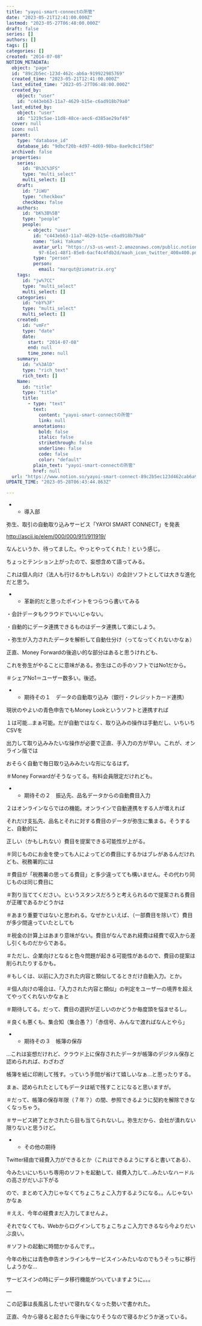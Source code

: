 ```yaml
---
title: "yayoi-smart-connectの所管"
date: "2023-05-21T12:41:00.000Z"
lastmod: "2023-05-27T06:48:00.000Z"
draft: false
series: []
authors: []
tags: []
categories: []
created: "2014-07-08"
NOTION_METADATA:
  object: "page"
  id: "89c2b5ec-123d-462c-ab6a-919922985769"
  created_time: "2023-05-21T12:41:00.000Z"
  last_edited_time: "2023-05-27T06:48:00.000Z"
  created_by:
    object: "user"
    id: "c443eb63-11a7-4629-b15e-c6ad918b79a0"
  last_edited_by:
    object: "user"
    id: "1219c5ae-11d8-48ce-aec6-d385ae29af49"
  cover: null
  icon: null
  parent:
    type: "database_id"
    database_id: "9dbcf20b-4d97-4d69-98ba-8ae9c8c1f58d"
  archived: false
  properties:
    series:
      id: "B%3C%3FS"
      type: "multi_select"
      multi_select: []
    draft:
      id: "JiWU"
      type: "checkbox"
      checkbox: false
    authors:
      id: "bK%3B%5B"
      type: "people"
      people:
        - object: "user"
          id: "c443eb63-11a7-4629-b15e-c6ad918b79a0"
          name: "Saki Yakumo"
          avatar_url: "https://s3-us-west-2.amazonaws.com/public.notion-static.com/3ad1c4\
            97-61e1-48f1-85e8-6acf4c4fdb2d/maoh_icon_twitter_400x400.png"
          type: "person"
          person:
            email: "marqut@ziomatrix.org"
    tags:
      id: "jw%7CC"
      type: "multi_select"
      multi_select: []
    categories:
      id: "nbY%3F"
      type: "multi_select"
      multi_select: []
    created:
      id: "vmFr"
      type: "date"
      date:
        start: "2014-07-08"
        end: null
        time_zone: null
    summary:
      id: "x%3AlD"
      type: "rich_text"
      rich_text: []
    Name:
      id: "title"
      type: "title"
      title:
        - type: "text"
          text:
            content: "yayoi-smart-connectの所管"
            link: null
          annotations:
            bold: false
            italic: false
            strikethrough: false
            underline: false
            code: false
            color: "default"
          plain_text: "yayoi-smart-connectの所管"
          href: null
  url: "https://www.notion.so/yayoi-smart-connect-89c2b5ec123d462cab6a919922985769"
UPDATE_TIME: "2023-05-28T06:43:44.863Z"

---
```

<link rel="stylesheet" href="https://cdn.jsdelivr.net/npm/katex@0.16.2/dist/katex.min.css" integrity="sha384-bYdxxUwYipFNohQlHt0bjN/LCpueqWz13HufFEV1SUatKs1cm4L6fFgCi1jT643X" crossorigin="anonymous">

- * 導入部

弥生、取引の自動取り込みサービス「YAYOI SMART CONNECT」を発表


http://ascii.jp/elem/000/000/911/911919/


なんというか、待ってました。やっとやってくれた！という感じ。


ちょっとテンション上がったので、妄想含めて語ってみる。


これは個人向け（法人も行けるかもしれない）の会計ソフトとしては大きな進化だと思う。

- * 革新的だと思ったポイントをつらつら書いてみる

・会計データもクラウドでいいじゃない。


・自動的にデータ連携できるものはデータ連携して楽にしよう。


・弥生が入力されたデータを解析して自動仕分け（ってなってくれないかなぁ）


正直、Money Forwardの後追い的な部分はあると思うけれども、


これを弥生がやることに意味がある。弥生はこの手のソフトではNo1だから。


＃シェアNo1＝ユーザー数多い。後述。

- * 期待その１　データの自動取り込み（銀行・クレジットカード連携）

現状のやよいの青色申告でもMoney Lookというソフトと連携すれば


１は可能…まぁ可能。だが自動ではなく、取り込みの操作は手動だし、いちいちCSVを


出力して取り込みみたいな操作が必要で正直、手入力の方が早い。これが、オンライン版では


おそらく自動で毎日取り込みみたいな形になるはず。


＃Money Forwardがそうなってる。有料会員限定だけれども。

- * 期待その２　振込先、品名データからの自動費目入力

２はオンラインならではの機能。オンラインで自動連携をする人が増えれば


それだけ支払先、品名とそれに対する費目のデータが弥生に集まる。そうすると、自動的に


正しい（かもしれない）費目を提案できる可能性が上がる。


＃同じものにお金を使っても人によってどの費目にするかはブレがあるんだけれども、税務署的には


＃費目が「税務署の思ってる費目」と多少違ってても構いません。その代わり同じものは同じ費目に


＃割り当ててください。というスタンスだろうと考えられるので提案される費目が正確であるかどうかは


＃あまり重要ではないと思われる。なぜかといえば、（一部費目を除いて）費目が多少間違っていたとしても


＃税金の計算上はあまり意味がない。費目がなんであれ経費は経費で収入から差し引くものだからである。


＃ただし、企業向けとなると色々問題が起きる可能性があるので、費目の提案は削られたりするかも。


＃もしくは、以前に入力された内容と類似してるときだけ自動入力。とか。


＃個人向けの場合は、「入力された内容と類似」の判定をユーザーの境界を超えてやってくれないかなぁと


＃期待してる。だって、費目の選択が正しいのかどうか毎度頭を悩ませるし。


＃良くも悪くも、集合知（集合愚？）「赤信号、みんなで渡ればなんとやら」

- * 期待その３　帳簿の保存

…これは妄想だけれど、クラウド上に保存されたデータが帳簿のデジタル保存と認められれば、わざわざ


帳簿を紙に印刷して残す。っていう手間が省けて嬉しいなぁ…と思ったりする。


まぁ、認められたとしてもデータは紙で残すことになると思いますが。


＃だって、帳簿の保存年限（７年？）の間、参照できるように契約を解除できなくなっちゃう。


＃サービス終了とかされたら目も当てられないし。弥生だから、会社が潰れない限りないと思うけど。

- * その他の期待

Twitter経由で経費入力ができるとか（これはできるようにすると書いてある）、


今みたいにいちいち専用のソフトを起動して、経費入力して…みたいなハードルの高さがだいぶ下がる


ので、まとめて入力じゃなくてちょこちょこ入力するようになる。。んじゃないかなぁ


＃ええ、今年の経費まだ入力してませんよ。


それでなくても、Webからログインしてちょこちょこ入力できるなら今よりだいぶ良い。


＃ソフトの起動に時間かかるんです。。


今年の秋には青色申告オンラインもサービスインみたいなのでもうそっちに移行しようかな…


サービスインの時にデータ移行機能がついていますように。。。


—


この記事は長風呂したせいで寝れなくなった勢いで書かれた。


正直、今から寝ると起きたら午後になりそうなので寝るかどうか迷っている。

